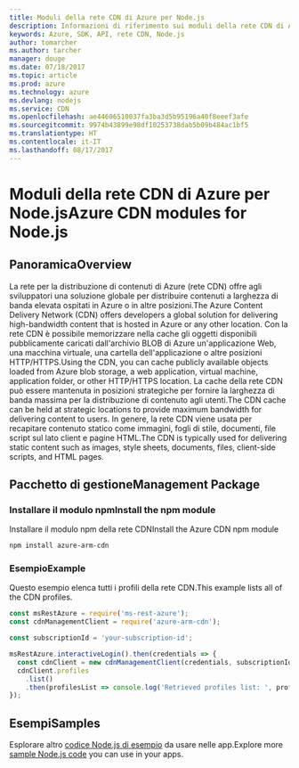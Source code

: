 ```yaml
---
title: Moduli della rete CDN di Azure per Node.js
description: Informazioni di riferimento sui moduli della rete CDN di Azure per Node.js
keywords: Azure, SDK, API, rete CDN, Node.js
author: tomarcher
ms.author: tarcher
manager: douge
ms.date: 07/18/2017
ms.topic: article
ms.prod: azure
ms.technology: azure
ms.devlang: nodejs
ms.service: CDN
ms.openlocfilehash: ae44606510037fa3ba3d5b95196a40f8eeef3afe
ms.sourcegitcommit: 9974b43899e98df10253738dab5b09b484ac1bf5
ms.translationtype: HT
ms.contentlocale: it-IT
ms.lasthandoff: 08/17/2017
---
```

# <a name="azure-cdn-modules-for-nodejs"></a><span data-ttu-id="869b0-104">Moduli della rete CDN di Azure per Node.js</span><span class="sxs-lookup"><span data-stu-id="869b0-104">Azure CDN modules for Node.js</span></span>

## <a name="overview"></a><span data-ttu-id="869b0-105">Panoramica</span><span class="sxs-lookup"><span data-stu-id="869b0-105">Overview</span></span>

<span data-ttu-id="869b0-106">La rete per la distribuzione di contenuti di Azure (rete CDN) offre agli sviluppatori una soluzione globale per distribuire contenuti a larghezza di banda elevata ospitati in Azure o in altre posizioni.</span><span class="sxs-lookup"><span data-stu-id="869b0-106">The Azure Content Delivery Network (CDN) offers developers a global solution for delivering high-bandwidth content that is hosted in Azure or any other location.</span></span> <span data-ttu-id="869b0-107">Con la rete CDN è possibile memorizzare nella cache gli oggetti disponibili pubblicamente caricati dall'archivio BLOB di Azure un'applicazione Web, una macchina virtuale, una cartella dell'applicazione o altre posizioni HTTP/HTTPS.</span><span class="sxs-lookup"><span data-stu-id="869b0-107">Using the CDN, you can cache publicly available objects loaded from Azure blob storage, a web application, virtual machine, application folder, or other HTTP/HTTPS location.</span></span> <span data-ttu-id="869b0-108">La cache della rete CDN può essere mantenuta in posizioni strategiche per fornire la larghezza di banda massima per la distribuzione di contenuto agli utenti.</span><span class="sxs-lookup"><span data-stu-id="869b0-108">The CDN cache can be held at strategic locations to provide maximum bandwidth for delivering content to users.</span></span> <span data-ttu-id="869b0-109">In genere, la rete CDN viene usata per recapitare contenuto statico come immagini, fogli di stile, documenti, file script sul lato client e pagine HTML.</span><span class="sxs-lookup"><span data-stu-id="869b0-109">The CDN is typically used for delivering static content such as images, style sheets, documents, files, client-side scripts, and HTML pages.</span></span>

## <a name="management-package"></a><span data-ttu-id="869b0-110">Pacchetto di gestione</span><span class="sxs-lookup"><span data-stu-id="869b0-110">Management Package</span></span>

### <a name="install-the-npm-module"></a><span data-ttu-id="869b0-111">Installare il modulo npm</span><span class="sxs-lookup"><span data-stu-id="869b0-111">Install the npm module</span></span>

<span data-ttu-id="869b0-112">Installare il modulo npm della rete CDN</span><span class="sxs-lookup"><span data-stu-id="869b0-112">Install the Azure CDN npm module</span></span>

```bash
npm install azure-arm-cdn
```

### <a name="example"></a><span data-ttu-id="869b0-113">Esempio</span><span class="sxs-lookup"><span data-stu-id="869b0-113">Example</span></span>

<span data-ttu-id="869b0-114">Questo esempio elenca tutti i profili della rete CDN.</span><span class="sxs-lookup"><span data-stu-id="869b0-114">This example lists all of the CDN profiles.</span></span>

```javascript
const msRestAzure = require('ms-rest-azure');
const cdnManagementClient = require('azure-arm-cdn');

const subscriptionId = 'your-subscription-id';

msRestAzure.interactiveLogin().then(credentials => {
  const cdnClient = new cdnManagementClient(credentials, subscriptionId);
  cdnClient.profiles
    .list()
    .then(profilesList => console.log('Retrieved profiles list: ', profilesList));
});
```

## <a name="samples"></a><span data-ttu-id="869b0-115">Esempi</span><span class="sxs-lookup"><span data-stu-id="869b0-115">Samples</span></span>

<span data-ttu-id="869b0-116">Esplorare altro [codice Node.js di esempio](https://azure.microsoft.com/resources/samples/?platform=nodejs) da usare nelle app.</span><span class="sxs-lookup"><span data-stu-id="869b0-116">Explore more [sample Node.js code](https://azure.microsoft.com/resources/samples/?platform=nodejs) you can use in your apps.</span></span>
